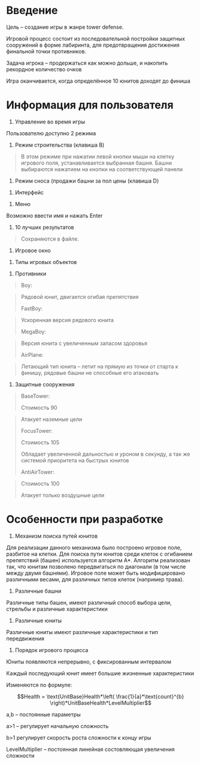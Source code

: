 Введение
========

Цель – создание игры в жанре tower defense.

Игровой процесс состоит из последовательной постройки защитных
сооружений в форме лабиринта, для предотвращения достижения финальной
точки противников.

Задача игрока – продержаться как можно дольше, и накопить рекордное
количество очков

Игра оканчивается, когда определённое 10 юнитов доходят до финиша

Информация для пользователя
===========================

1)  Управление во время игры

Пользователю доступно 2 режима

1.  Режим строительства (клавиша B)

> В этом режиме при нажатии левой кнопки мыши на клетку игрового поля,
> устанавливается выбранная башня. Башни выбираются нажатием на кнопки
> на соответствующей панели


1.  Режим сноса (продажи башни за пол цены (клавиша D)

<!-- -->

1)  Интерфейс

<!-- -->

1.  Меню



Возможно ввести имя и нажать Enter

1.  10 лучших результатов

>
> Сохраняются в файле.

1.  Игровое окно


1)  Типы игровых объектов

<!-- -->

1.  Противники

> Boy:

> Рядовой юнит, двигается огибая препятствия
>
> FastBoy:

>
> Ускоренная версия рядового юнита
>
> MegaBoy:

>
> Версия юнита с увеличенным запасом здоровья
>
> AirPlane:
>

>
> Летающий тип юнита – летит на прямую из точки от старта к финишу,
> рядовые башни не способные его атаковать

1.  Защитные сооружения

> BaseTower:
>
> Стоимость 90

> Атакует наземные цели
>
> FocusTower:
>
> Стоимость 105
>
> Обладает увеличенной дальностью и уроном в секунду, а так же системой
> приоритета на быстрых юнитов
>
>
> AntiAirTower:

>
> Стоимость 100
>
> Атакует только воздушные цели

Особенности при разработке
==========================

1)  Механизм поиска путей юнитов

Для реализации данного механизма было построено игровое поле, разбитое
на клетки. Для поиска пути юнитов среди клеток с огибанием препятствий
(башен) используется алгоритм A\*. Алгоритм реализован так, что юнитам
позволено передвигаться по диагонали (в том числе между двумя башнями).
Игровое поле может быть модифицировано различными весами, для различных
типов клеток (например трава).

1)  Различные башни

Различные типы башен, имеют различный способ выбора цели, стрельбы и
различные характеристики

1)  Различные юниты

Различные юниты имеют различные характеристики и тип передвижения

1)  Порядок игрового процесса

Юниты появляются непрерывно, с фиксированным интервалом

Каждый последующий юнит имеет большие жизненные характеристики

Изменяются по формуле:

$$Health = \text{UnitBase}Health*\left( \frac{1}{a}*\text{count}^{b} \right)*UnitBaseHealth*LevelMultiplier$$

a,b – постоянные параметры

a&gt;1 – регулирует начальную сложность

b&gt;1 регулирует скорость роста сложности к концу игры

LevelMultiplier – постоянная линейная состовляющая увеличения сложности
